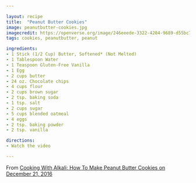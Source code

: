 ```yaml
---

layout: recipe
title:  "Peanut Butter Cookies"
image: peanutbutter-cookies.jpg
imagecredit: https://openverse.org/image/246eeede-3322-4204-9689-d55bc70f64c6
tags: cookies, peanutbutter, peanut

ingredients:
- 1 Stick (1/2 Cup) Butter, Softened* (Not Melted)
- 1 Tablespoon Water
- 1 Teaspoon Gluten-Free Vanilla
- 1 Egg
- 2 cups butter
- 24 oz. Chocolate chips
- 4 cups flour
- 2 cups brown sugar
- 2 tsp. baking soda
- 1 tsp. salt
- 2 cups sugar
- 5 cups blended oatmeal
- 4 eggs
- 2 tsp. baking powder
- 2 tsp. vanilla

directions:
- Watch the video

---
```



From [Cooking With Alkali: How To Make Peanut Butter Cookies on December 21, 2016](https://www.youtube.com/watch?v=CTzMuV9Kgf4&list=PLQYPT6tB8lNZiHXGgc2kKrcj1FABFiiek&index=18)
